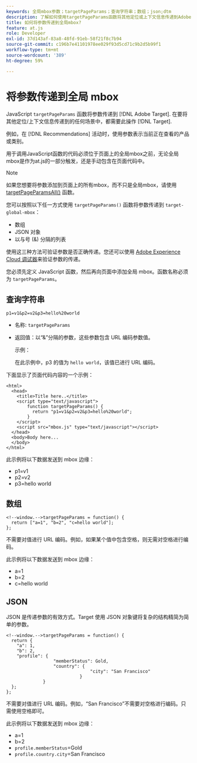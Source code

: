 ```yaml
---
keywords: 全局mbox参数；targetPageParams；查询字符串；数组；json;dtm
description: 了解如何使用targetPageParams函数将其他定位或上下文信息传递到Adobe [!DNL Target] 全局mbox。
title: 如何将参数传递到全局mbox?
feature: at.js
role: Developer
exl-id: 37d143af-83a8-48fd-91eb-58f21f8c7b94
source-git-commit: c196b7e41101978ee029f93d5cd71c9b2d5b99f1
workflow-type: tm+mt
source-wordcount: '389'
ht-degree: 59%

---
```


# 将参数传递到全局 mbox

JavaScript `targetPageParams` 函数将参数传递到 [!DNL Adobe Target]. 在要将其他定位/上下文信息传递到的任何场景中，都需要此操作 [!DNL Target].

例如，在 [!DNL Recommendations] 活动时，使用参数表示当前正在查看的产品或类别。

用于调用JavaScript函数的代码必须位于页面上的全局mbox之前，无论全局mbox是作为at.js的一部分触发，还是手动包含在页面代码中。

>[!NOTE]
>
>如果您想要将参数添加到页面上的所有mbox，而不只是全局mbox，请使用 [targetPageParamsAll()](https://developer.adobe.com/target/implement/client-side/atjs/atjs-functions/targetpageparamsall/) 函数。

您可以按照以下任一方式使用 `targetPageParams()` 函数将参数传递到 `target-global-mbox`：

* 数组
* JSON 对象
* 以与号 (&amp;) 分隔的列表

使用这三种方法可验证参数是否正确传递。您还可以使用 [Adobe Experience Cloud 调试器](https://experienceleague.adobe.com/docs/debugger/using/experience-cloud-debugger.html)来验证参数的传递。

您必须先定义 JavaScript 函数，然后再向页面中添加全局 mbox。函数名称必须为 `targetPageParams`。

## 查询字符串

```
p1=v1&p2=v2&p3=hello%20world
```

* 名称: `targetPageParams`
* 返回值：以“&amp;”分隔的参数，这些参数包含 URL 编码参数值。

   示例：

   在此示例中，p3 的值为 `hello world`，该值已进行 URL 编码。

下面显示了页面代码内容的一个示例：

```
<html> 
  <head> 
    <title>Title here..</title> 
    <script type="text/javascript"> 
        function targetPageParams() { 
          return "p1=v1&p2=v2&p3=hello%20world";
        } 
    </script> 
    <script src="mbox.js" type="text/javascript"></script> 
  </head> 
  <body>Body here... 
  </body> 
</html>
```

此示例将以下数据发送到 mbox 边缘：

* p1=v1
* p2=v2
* p3=hello world

## 数组

```
<!--window.-->targetPageParams = function() { 
  return ["a=1", "b=2", "c=hello world"]; 
}; 
```

不需要对值进行 URL 编码。例如，如果某个值中包含空格，则无需对空格进行编码。

此示例将以下数据发送到 mbox 边缘：

* a=1
* b=2
* c=hello world

## JSON

JSON 是传递参数的有效方式。Target 使用 JSON 对象键将复杂的结构精简为简单的参数。

```
<!--window.-->targetPageParams = function() { 
  return { 
    "a": 1, 
    "b": 2, 
    "profile": { 
                  "memberStatus": Gold, 
                  "country": { 
                                "city": "San Francisco" 
                            } 
              } 
  }; 
}; 
```

不需要对值进行 URL 编码。例如，“San Francisco”不需要对空格进行编码。只需使用空格即可。

此示例将以下数据发送到 mbox 边缘：

* a=1
* b=2
* `profile.memberStatus`=Gold
* `profile.country.city`=San Francisco
